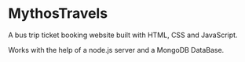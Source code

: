 # MythosTravels
A bus trip ticket booking website built with HTML, CSS and JavaScript.

Works with the help of a node.js server and a MongoDB DataBase.
